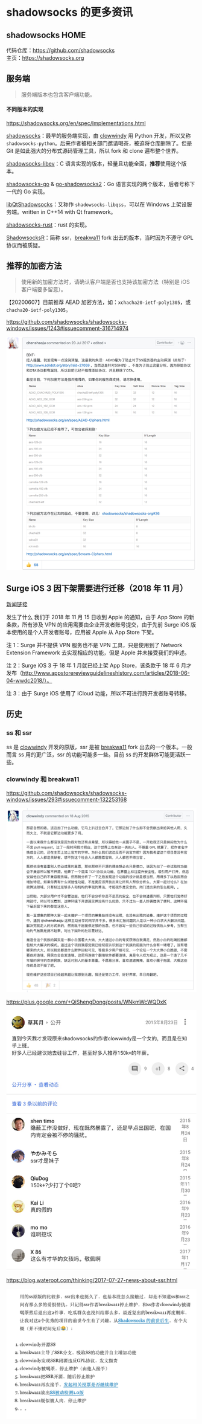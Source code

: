 # shadowsocks 的更多资讯

## shadowsocks HOME

代码仓库：https://github.com/shadowsocks  
主页：https://shadowsocks.org  

## 服务端

> 服务端版本也包含客户端功能。

#### 不同版本的实现

https://shadowsocks.org/en/spec/Implementations.html

[shadowsocks](https://github.com/shadowsocks/shadowsocks)：最早的服务端实现，由 [clowwindy](https://github.com/clowwindy) 用 Python 开发，所以又称 `shadowsocks-python`。后来作者被相关部门邀请喝茶，被迫将仓库删除了。但是 Git 是如此强大的分布式源码管理工具，所以 fork 和 clone 遍布整个世界。  

[shadowsocks-libev](https://github.com/shadowsocks/shadowsocks-libev)：C 语言实现的版本，轻量且功能全面，**推荐**使用这个版本。  

[shadowsocks-go](https://github.com/shadowsocks/shadowsocks-go) & [go-shadowsocks2](https://github.com/shadowsocks/go-shadowsocks2)：Go 语言实现的两个版本，后者号称下一代的 Go 实现。    

[libQtShadowsocks](https://github.com/shadowsocks/libQtShadowsocks)：又称作 `shadowsocks-libqss`，可以在 Windows 上架设服务端。written in C++14 with Qt framework。   

[shadowsocks-rust](https://github.com/shadowsocks/shadowsocks-rust)：rust 的实现。

[ShadowsocksR](https://github.com/shadowsocksr-backup/shadowsocksr)：简称 ssr，[breakwa11](https://github.com/breakwa11) fork 出去的版本，当时因为不遵守 GPL 协议而被质疑。  

## 推荐的加密方法

> 使用新的加密方法时，请确认客户端是否也支持该加密方法（特别是 iOS 客户端要多留意）。  

【20200607】目前推荐 AEAD 加密方法，如：`xchacha20-ietf-poly1305`，或 `chacha20-ietf-poly1305`。

https://github.com/shadowsocks/shadowsocks-windows/issues/1243#issuecomment-316714974

![](media/15448934645509.jpg)


## Surge iOS 3 因下架需要进行迁移（2018 年 11 月）

[新闻链接](https://nssurge.zendesk.com/hc/zh-cn/articles/360012200294-Surge-iOS-3-%E5%9B%A0%E4%B8%8B%E6%9E%B6%E9%9C%80%E8%A6%81%E8%BF%9B%E8%A1%8C%E8%BF%81%E7%A7%BB-2018-%E5%B9%B4-11-%E6%9C%88-)

发生了什么
我们于 2018 年 11 月 15 日收到 Apple 的通知，由于 App Store 的新条款，所有涉及 VPN 的应用需要由企业开发者账号提交，由于先前 Surge iOS 版本使用的是个人开发者账号，应用被 Apple 从 App Store 下架。

注 1：Surge 并不提供 VPN 服务也不是 VPN 工具，只是使用到了 Network Extension Framework 去实现相应的功能，但是 Apple 并未接受我们的申述。

注 2：Surge iOS 3 于 18 年 1 月就已经上架 App Store，该条款于 18 年 6 月才发布（http://www.appstorereviewguidelineshistory.com/articles/2018-06-04-wwdc2018/）。

注 3：由于 Surge iOS 使用了 iCloud 功能，所以不可进行跨开发者账号转移。

## 历史

### ss 和 ssr

ss 是 [clowwindy](https://github.com/clowwindy) 开发的原版，ssr 是被 [breakwa11](https://github.com/breakwa11) fork 出去的一个版本。一般而言 ss 用的更广泛，ssr 的功能可能多一些。目前 ss 的开发群体可能更活跃一些。    

### clowwindy 和 breakwa11

https://github.com/shadowsocks/shadowsocks-windows/issues/293#issuecomment-132253168

![](media/15448835205977.jpg)

https://plus.google.com/+QiShengDong/posts/WNkmWcWQDxK

![](media/15448845173970.jpg)

https://blog.wateroot.com/thinking/2017-07-27-news-about-ssr.html

![](media/15448933026997.jpg)


